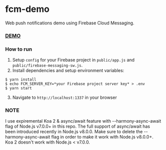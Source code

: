 # fcm-demo
Web push notifications demo using Firebase Cloud Messaging.

### [DEMO](https://fcm-demo-mtbqzgkaoz.now.sh/)

### How to run

1. Setup `config` for your Firebase project in `public/app.js` and `public/firebase-messaging-sw.js`.
2. Install dependencies and setup environment variables:

  ```shell
  $ yarn install
  $ echo FCM_SERVER_KEY=*your Firebase project server key* > .env
  $ yarn start
  ```

3. Navigate to `http://localhost:1337` in your browser

### NOTE

I use expiremental Koa 2 & async/await feature with --harmony-async-await flag of Node.js v7.0.0+ in this repo. The full support of async/await has been introduced recently in Node.js v8.0.0. Make sure to delete the --harmony-async-await flag in order to make it work with Node.js v8.0.0+. Koa 2 doesn't work with Node.js < v7.0.0.
